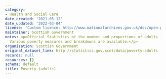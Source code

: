 ```yaml
---
category:
- Health and Social Care
date_created: '2021-05-12'
date_updated: '2022-03-04'
license: 'Custom licence: http://www.nationalarchives.gov.uk/doc/open-government-licence/version/3/'
maintainer: Scottish Government
notes: <p>Official Statistics of the number and proportions of adults in poverty.
  Various poverty measures and breakdowns are available.</p>
organization: Scottish Government
original_dataset_link: http://statistics.gov.scot/data/poverty-adults
records: null
resources: []
schema: default
title: Poverty (adults)
---
```

